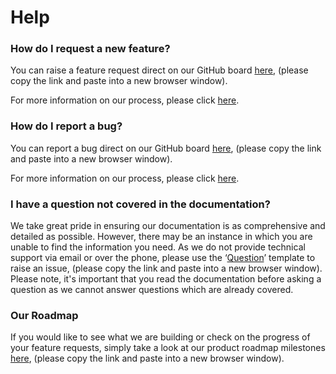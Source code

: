 # Help

### **How do I request a new feature?**

You can raise a feature request direct on our GitHub board [here](https://github.com/reapit/foundations/issues/new?assignees=\&labels=external-request%2C+needs-triage\&template=feature\_request.md\&title=), (please copy the link and paste into a new browser window).

For more information on our process, please click [here](https://foundations-documentation.reapit.cloud/dev-requests).&#x20;



### **How do I report a bug?**

You can report a bug direct on our GitHub board [here](https://github.com/reapit/foundations/issues/new?assignees=\&labels=bug%2C+needs-triage\&template=bug\_report.md\&title=), (please copy the link and paste into a new browser window).

For more information on our process, please click [here](https://foundations-documentation.reapit.cloud/dev-requests).&#x20;



### **I have a question not covered in the documentation?**

We take great pride in ensuring our documentation is as comprehensive and detailed as possible. However, there may be an instance in which you are unable to find the information you need. As we do not provide technical support via email or over the phone, please use the ‘[Question](https://github.com/reapit/foundations/issues/new?assignees=\&labels=needs-triage%2C+question\&template=question.md\&title=)’ template to raise an issue, (please copy the link and paste into a new browser window). Please note, it's important that you read the documentation before asking a question as we cannot answer questions which are already covered.

&#x20;

### Our Roadmap

If you would like to see what we are building or check on the progress of your feature requests, simply take a look at our product roadmap milestones [here](https://github.com/reapit/foundations/milestones), (please copy the link and paste into a new browser window).

